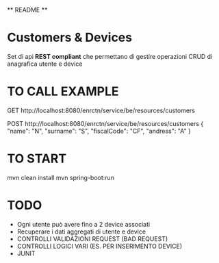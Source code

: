 ** README **

# Customers & Devices
Set di api **REST compliant** che permettano di gestire operazioni CRUD di anagrafica utente e device

# TO CALL EXAMPLE
GET  http://localhost:8080/enrctn/service/be/resources/customers

POST http://localhost:8080/enrctn/service/be/resources/customers
{
		"name": "N",
		"surname": "S",
		"fiscalCode": "CF",
		"andress": "A"
}

# TO START
mvn clean install
mvn spring-boot:run


# TODO
- Ogni utente può avere fino a 2 device associati
- Recuperare i dati aggregati di utente e device
- CONTROLLI VALIDAZIONI REQUEST (BAD REQUEST)
- CONTROLLI LOGICI VARI (ES. PER INSERIMENTO DEVICE)
- JUNIT


